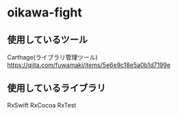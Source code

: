 # oikawa-fight

## 使用しているツール
Carthage(ライブラリ管理ツール)
https://qiita.com/fuwamaki/items/5e6e9c18e5a0b1d7199e

## 使用しているライブラリ
RxSwift
RxCocoa
RxTest
